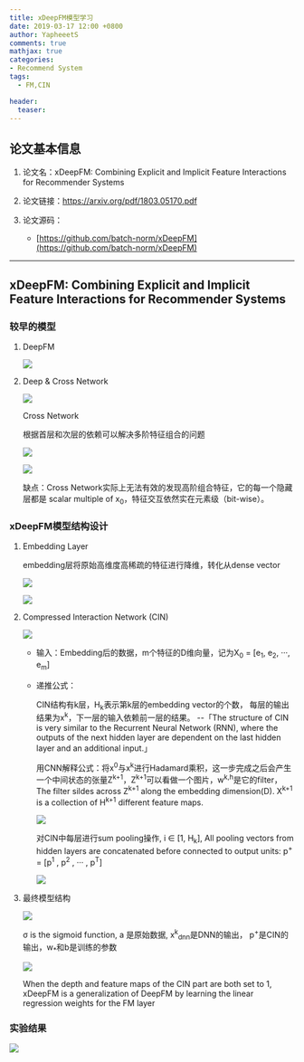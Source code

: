 ```yaml
---
title: xDeepFM模型学习
date: 2019-03-17 12:00 +0800
author: YapheeetS
comments: true
mathjax: true
categories:
- Recommend System
tags:
  - FM,CIN

header:
  teaser: 
---
```



## 论文基本信息
1. 论文名：xDeepFM: Combining Explicit and Implicit Feature Interactions for Recommender Systems

2. 论文链接：https://arxiv.org/pdf/1803.05170.pdf

3. 论文源码：
    - [https://github.com/batch-norm/xDeepFM](https://github.com/batch-norm/xDeepFM)



---

## xDeepFM: Combining Explicit and Implicit Feature Interactions for Recommender Systems




### 较早的模型

1. DeepFM
 
   ![](http://ww1.sinaimg.cn/mw690/b3beb1ffgy1g14ism3681j21140hsk0j.jpg)
   

2. Deep & Cross Network
   
   ![](http://ww1.sinaimg.cn/mw690/b3beb1ffgy1g14ixpubnlj20zy0x8jxk.jpg)
   
   Cross Network
   
   根据首层和次层的依赖可以解决多阶特征组合的问题

   ![](http://ww1.sinaimg.cn/mw690/b3beb1ffgy1g14iyrfibej20yw0r078p.jpg)

   ![](http://ww1.sinaimg.cn/mw690/b3beb1ffgy1g14jyw152wj20we0a20ti.jpg)

   缺点：Cross Network实际上无法有效的发现高阶组合特征，它的每一个隐藏层都是 scalar multiple of x<sub>0</sub>，特征交互依然实在元素级（bit-wise）。



### xDeepFM模型结构设计

 1. Embedding Layer
   
    embedding层将原始高维度高稀疏的特征进行降维，转化从dense vector

    ![](http://ww1.sinaimg.cn/mw690/b3beb1ffgy1g14jcr3elhj20s40600t1.jpg)
   
    ![](http://ww1.sinaimg.cn/mw690/b3beb1ffgy1g14je2n7ynj20u40a8tay.jpg)

 2. Compressed Interaction Network (CIN)
   
    ![](http://ww1.sinaimg.cn/mw690/b3beb1ffgy1g14jhtvo3lj21lc0lqakq.jpg)

    - 输入：Embedding后的数据，m个特征的D维向量，记为X<sub>0</sub> = [e<sub>1</sub>, e<sub>2</sub>, ···, e<sub>m</sub>]

    - 递推公式：

      CIN结构有k层，H<sub>k</sub>表示第k层的embedding vector的个数，
     每层的输出结果为x<sup>k</sup>，下一层的输入依赖前一层的结果。 --「The structure of CIN is very similar to the Recurrent Neural Network (RNN), where the outputs of the next hidden layer are dependent on the last hidden layer and an additional input.」
     
      用CNN解释公式：将x<sup>0</sup>与x<sup>k</sup>进行Hadamard乘积，这一步完成之后会产生一个中间状态的张量Z<sup>k+1</sup>，Z<sup>k+1</sup>可以看做一个图片，w<sup>k,h</sup>是它的filter，The filter sildes across Z<sup>k+1</sup> along the embedding dimension(D). X<sup>k+1</sup> is a collection of H<sup>k+1</sup> different feature maps.

      ![](http://ww1.sinaimg.cn/mw690/b3beb1ffgy1g14jokmz40j20p806kgm5.jpg)

       对CIN中每层进行sum pooling操作, i ∈ [1, H<sub>k</sub>], All pooling vectors from hidden layers are concatenated before connected to output units: p<sup>+</sup> = [p<sup>1</sup> , p<sup>2</sup> , ··· , p<sup>T</sup>]

      ![](http://ww1.sinaimg.cn/mw690/b3beb1ffgy1g14kddmbubj208g048748.jpg)

 3. 最终模型结构

    ![](http://ww1.sinaimg.cn/mw690/b3beb1ffgy1g14j5npb4tj21800r4jx2.jpg)

    σ is the sigmoid function, a 是原始数据, x<sup>k</sup><sub>dnn</sub>是DNN的输出， p<sup>+</sup>是CIN的输出，w<sub>*</sub>和b是训练的参数
  
    ![](http://ww1.sinaimg.cn/mw690/b3beb1ffgy1g14ks7sackj20l402ijrg.jpg)

    When the depth and feature maps of the CIN part are both set to 1, xDeepFM is a generalization of DeepFM by learning the linear regression weights for the FM layer

### 实验结果
  ![](http://ww1.sinaimg.cn/large/b3beb1ffgy1g15x7fz63sj21ia0gqtcj.jpg)